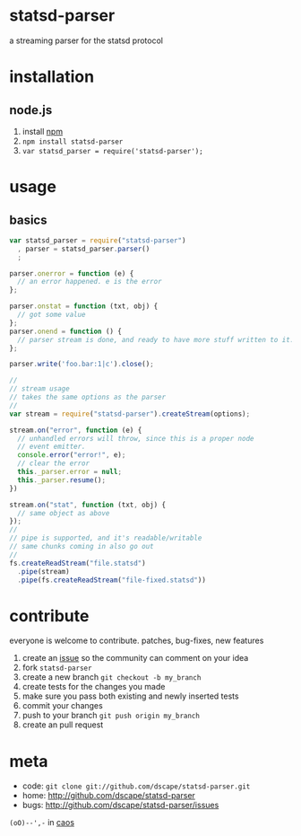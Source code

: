 # statsd-parser

a streaming parser for the statsd protocol

# installation

## node.js

1. install [npm]
2. `npm install statsd-parser`
3. `var statsd_parser = require('statsd-parser');`

# usage

## basics

``` js
var statsd_parser = require("statsd-parser")
  , parser = statsd_parser.parser()
  ;

parser.onerror = function (e) {
  // an error happened. e is the error
};

parser.onstat = function (txt, obj) {
  // got some value
};
parser.onend = function () {
  // parser stream is done, and ready to have more stuff written to it.
};

parser.write('foo.bar:1|c').close();
```

``` js
//
// stream usage
// takes the same options as the parser
//
var stream = require("statsd-parser").createStream(options);

stream.on("error", function (e) {
  // unhandled errors will throw, since this is a proper node
  // event emitter.
  console.error("error!", e);
  // clear the error
  this._parser.error = null;
  this._parser.resume();
})

stream.on("stat", function (txt, obj) {
  // same object as above
});
//
// pipe is supported, and it's readable/writable
// same chunks coming in also go out
//
fs.createReadStream("file.statsd")
  .pipe(stream)
  .pipe(fs.createReadStream("file-fixed.statsd"))
```

# contribute

everyone is welcome to contribute. patches, bug-fixes, new features

1. create an [issue][issues] so the community can comment on your idea
2. fork `statsd-parser`
3. create a new branch `git checkout -b my_branch`
4. create tests for the changes you made
5. make sure you pass both existing and newly inserted tests
6. commit your changes
7. push to your branch `git push origin my_branch`
8. create an pull request

# meta

* code: `git clone git://github.com/dscape/statsd-parser.git`
* home: <http://github.com/dscape/statsd-parser>
* bugs: <http://github.com/dscape/statsd-parser/issues>

`(oO)--',-` in [caos]

[npm]: http://npmjs.org
[issues]: http://github.com/dscape/statsd-parser/issues
[caos]: http://caos.di.uminho.pt/